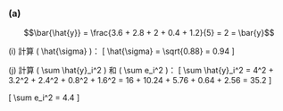 

### **(a)**

$$\bar{\hat{y}} = \frac{3.6 + 2.8 + 2 + 0.4 + 1.2}{5} = 2 = \bar{y}$$

(i) 計算 \( \hat{\sigma} \)：
\[
\hat{\sigma} = \sqrt{0.88} = 0.94
\]

(j) 計算 \( \sum \hat{y}_i^2 \) 和 \( \sum e_i^2 \)：
\[
\sum \hat{y}_i^2 = 4^2 + 3.2^2 + 2.4^2 + 0.8^2 + 1.6^2 = 16 + 10.24 + 5.76 + 0.64 + 2.56 = 35.2
\]

\[
\sum e_i^2 = 4.4
\]


